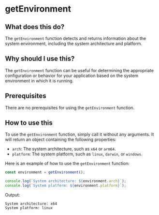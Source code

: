 
  
   # **getEnvironment**

## What does this do?

The `getEnvironment` function detects and returns information about the system environment, including the system architecture and platform.

## Why should I use this?

The `getEnvironment` function can be useful for determining the appropriate configuration or behavior for your application based on the system environment in which it is running.

## Prerequisites

There are no prerequisites for using the `getEnvironment` function.

## How to use this

To use the `getEnvironment` function, simply call it without any arguments. It will return an object containing the following properties:

* `arch`: The system architecture, such as `x64` or `arm64`.
* `platform`: The system platform, such as `linux`, `darwin`, or `windows`.

Here is an example of how to use the `getEnvironment` function:

```js
const environment = getEnvironment();

console.log(`System architecture: ${environment.arch}`);
console.log(`System platform: ${environment.platform}`);
```

Output:

```
System architecture: x64
System platform: linux
```
  
  